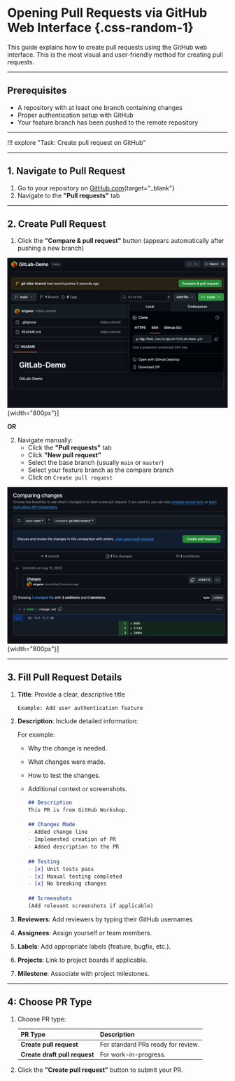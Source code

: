 # Opening Pull Requests via GitHub Web Interface {.css-random-1}

This guide explains how to create pull requests using the GitHub web interface. This is the most visual and user-friendly method for creating pull requests.

---

## Prerequisites

- A repository with at least one branch containing changes
- Proper authentication setup with GitHub
- Your feature branch has been pushed to the remote repository

---

!!! explore "Task: Create pull request on GitHub"


---

## 1. Navigate to Pull Request 

1. Go to your repository on [GitHub.com](https://github.com){target="_blank"}
2. Navigate to the **"Pull requests"** tab

---

## 2. Create Pull Request

1. Click the **"Compare & pull request"** button (appears automatically after pushing a new branch)

![Create Pull Request](../assets/images/create-pr.png){width="800px"}]

   **OR**
   
2. Navigate manually:
   - Click the **"Pull requests"** tab
   - Click **"New pull request"**
   - Select the base branch (usually `main` or `master`)
   - Select your feature branch as the compare branch
   - Click on `Create pull request`

![Create Pull Request](../assets/images/create-pr3.png){width="800px"}]

---

## 3. Fill Pull Request Details

1. **Title**: Provide a clear, descriptive title
      ```text
      Example: Add user authentication feature
      ```
2. **Description**: Include detailed information:
 
    For example:  
         
    - Why the change is needed.  
    - What changes were made. 
    - How to test the changes. 
    - Additional context or screenshots. 

       ```markdown
       ## Description
       This PR is from GitHub Workshop.

       ## Changes Made
       - Added change line
       - Implemented creation of PR
       - Added description to the PR

       ## Testing
       - [x] Unit tests pass
       - [x] Manual testing completed
       - [x] No breaking changes
       
       ## Screenshots
       (Add relevant screenshots if applicable)
       ```

3. **Reviewers**: Add reviewers by typing their GitHub usernames  
  
4. **Assignees**: Assign yourself or team members.  
   
5. **Labels**: Add appropriate labels (feature, bugfix, etc.).  

6. **Projects**: Link to project boards if applicable.  

7. **Milestone**: Associate with project milestones.  

---

## 4: Choose PR Type

1. Choose PR type:

    | PR Type                       | Description                        |
    | ----------------------------- | ---------------------------------- |
    | **Create pull request**       | For standard PRs ready for review. |
    | **Create draft pull request** | For work-in-progress.              |

2. Click the **"Create pull request"** button to submit your PR.

